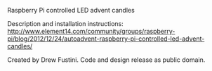 Raspberry Pi controlled LED advent candles

Description and installation instructions:
http://www.element14.com/community/groups/raspberry-pi/blog/2012/12/24/autoadvent-raspberry-pi-controlled-led-advent-candles/

Created by Drew Fustini.  Code and design release as public domain.
